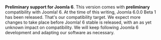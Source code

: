 **Preliminary support for Joomla 6**. This version comes with <strong>preliminary</strong> compatibility with Joomla! 6. At the time of this writing, Joomla 6.0.0 Beta 1 has been released. That's our compatibility target. We expect more changes to take place before Joomla! 6 stable is released, with an as yet unknown impact on compatibility. We will keep following Joomla 6 development and adapting our software as necessary.